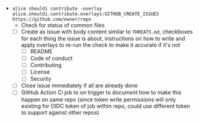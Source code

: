 - `alice shouldi contribute -overlay alice.shouldi.contribute.overlays:GITHUB_CREATE_ISSUES https://github.com/owner/repo`
  - Check for status of common files
  - [ ] Create as issue with body content similar to `THREATS.md`, checkboxes for each thing the issue is about, instructions on how to write and apply overlays to re-run the check to make it accurate if it's not
    - [ ] README
    - [ ] Code of conduct
    - [ ] Contributing
    - [ ] License
    - [ ] Security
  - [ ] Close issue immediately if all are already done
  - [ ] GitHub Action Ci job to on trigger to document how to make this happen on same repo (since token write permissions will only existing for OIDC token of job within repo, could use different token to support against other repos)